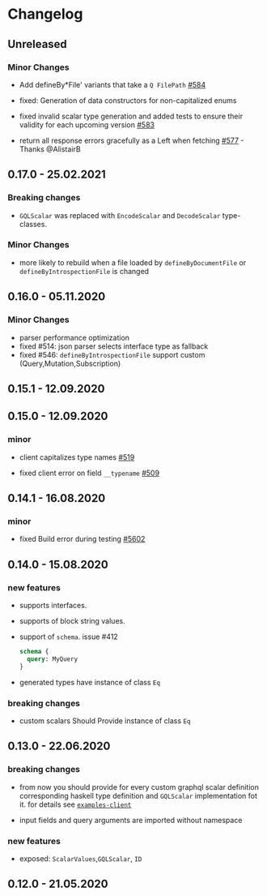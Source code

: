 # Changelog

## Unreleased

### Minor Changes

- Add defineBy\*File' variants that take a `Q FilePath` [#584](https://github.com/morpheusgraphql/morpheus-graphql/pull/584)

- fixed: Generation of data constructors for non-capitalized enums
- fixed invalid scalar type generation and added tests to ensure their validity for each upcoming version [#583](https://github.com/morpheusgraphql/morpheus-graphql/issues/583)

- return all response errors gracefully as a Left when fetching [#577](https://github.com/morpheusgraphql/morpheus-graphql/issues/577) - Thanks @AlistairB

## 0.17.0 - 25.02.2021

### Breaking changes

- `GQLScalar` was replaced with `EncodeScalar` and `DecodeScalar` type-classes.

### Minor Changes

- more likely to rebuild when a file loaded by `defineByDocumentFile` or
  `defineByIntrospectionFile` is changed

## 0.16.0 - 05.11.2020

### Minor Changes

- parser performance optimization
- fixed #514: json parser selects interface type as fallback
- fixed #546: `defineByIntrospectionFile` support custom (Query,Mutation,Subscription)

## 0.15.1 - 12.09.2020

## 0.15.0 - 12.09.2020

### minor

- client capitalizes type names [#519](https://github.com/morpheusgraphql/morpheus-graphql/issues/519)

- fixed client error on field `__typename` [#509](https://github.com/morpheusgraphql/morpheus-graphql/issues/509)

## 0.14.1 - 16.08.2020

### minor

- fixed Build error during testing [#5602](https://github.com/commercialhaskell/stackage/issues/5602)

## 0.14.0 - 15.08.2020

### new features

- supports interfaces.

- supports of block string values.

- support of `schema`. issue #412

  ```graphql
  schema {
    query: MyQuery
  }
  ```

- generated types have instance of class `Eq`

### breaking changes

- custom scalars Should Provide instance of class `Eq`

## 0.13.0 - 22.06.2020

### breaking changes

- from now you should provide for every custom graphql scalar definition corresponding haskell type definition and `GQLScalar` implementation fot it. for details see [`examples-client`](https://github.com/morpheusgraphql/morpheus-graphql/tree/master/examples-client)

- input fields and query arguments are imported without namespace

### new features

- exposed: `ScalarValues`,`GQLScalar`, `ID`

## 0.12.0 - 21.05.2020
